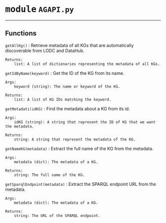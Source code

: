 # <kbd>module</kbd> `AGAPI.py`
---

Functions
---


`getAllKg()`
:   Retrieve metadata of all KGs that are automatically discoverable from LODC and DataHub.

    Returns:
        list: A list of dictionaries representing the metadata of all KGs.


`getIdByName(keyword)`
:   Get the ID of the KG from its name.

    Args:
        keyword (string): The name or keyword of the KG.

    Returns:
        list: A list of KG IDs matching the keyword.


`getMetadati(idKG)`
:   Find the metadata about a KG from its id.

    Args:
        idKG (string): A string that represent the ID of KG that we want the metadata.

    Returns:
        string: A string that represent the metadata of the KG.


`getNameKG(metadata)`
:   Extract the full name of the KG from the metadata.

    Args:
        metadata (dict): The metadata of a KG.

    Returns:
        string: The full name of the KG.


`getSparqlEndpoint(metadata)`
:   Extract the SPARQL endpoint URL from the metadata.

    Args:
        metadata (dict): The metadata of a KG.

    Returns:
        string: The URL of the SPARQL endpoint.
